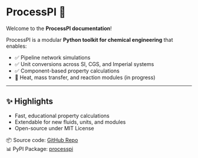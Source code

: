 # ProcessPI 🧪

Welcome to the **ProcessPI documentation**!

ProcessPI is a modular **Python toolkit for chemical engineering** that enables:
- ✅ Pipeline network simulations  
- ✅ Unit conversions across SI, CGS, and Imperial systems  
- ✅ Component-based property calculations  
- 🚧 Heat, mass transfer, and reaction modules (in progress)  

---

## ✨ Highlights
- Fast, educational property calculations  
- Extendable for new fluids, units, and modules  
- Open-source under MIT License  

📦 Source code: [GitHub Repo](https://github.com/varma666/ProcessPi)  
📊 PyPI Package: [processpi](https://pypi.org/project/processpi/)  
